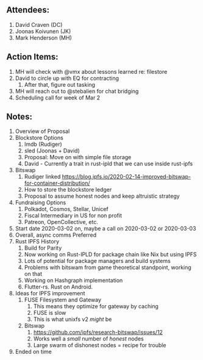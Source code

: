 ## Attendees:

1. David Craven (DC)
2. Joonas Koivunen (JK)
3. Mark Henderson (MH)

## Action Items:

1. MH will check with @vmx about lessons learned re: filestore
2. David to circle up with EQ for contracting
    1. After that, figure out tasking 
3. MH will reach out to @stebalien for chat bridging
4. Scheduling call for week of Mar 2

## Notes:

1. Overview of Proposal
2. Blockstore Options
    1. lmdb (Rudiger)
    2. sled (Joonas + David)
    3. Proposal: Move on with simple file storage
    4. David - Currently a trait in rust-ipld that we can use inside rust-ipfs
3. Bitswap
    1. Rudiger linked https://blog.ipfs.io/2020-02-14-improved-bitswap-for-container-distribution/
    2. How to store the blockstore ledger
    3. Proposal to assume honest nodes and keep altruistic strategy
4. Fundraising Options
    1. Polkadot, Cosmos, Stellar, Unicef
    2. Fiscal Intermediary in US for non profit
    3. Patreon, OpenCollective, etc.
5. Start date 2020-03-02 on, maybe a call on 2020-03-02 or 2020-03-03
6. Overall, async comms Preferred
7. Rust IPFS History
    1. Build for Parity
    2. Now working on Rust-IPLD for package chain like Nix but using IPFS
    3. Lots of potential for package managers and build systems
    4. Problems with bitswam from game theoretical standpoint, working on that
    5. Working on Hashgraph implementation
    6. Flutter-rs. Rust on Android.
8. Ideas for IPFS improvement
    1. FUSE Filesystem and Gateway
        1. This means they optimize for gateway by caching
        2. FUSE is slow
        3. This is what unixfs v2 _might_ be
    2. Bitswap
        1. https://github.com/ipfs/research-bitswap/issues/12
        2. Works well a _small_ number of _honest_ nodes 
        3. Large swarm of dishonest nodes = recipe for trouble
9. Ended on time

